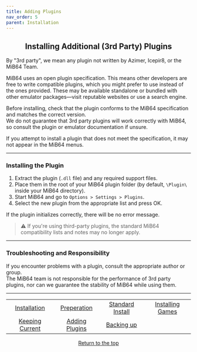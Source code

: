 ```yaml
---
title: Adding Plugins
nav_order: 5
parent: Installation
---
```


## <center>Installing Additional (3rd Party) Plugins</center>

By "3rd party", we mean any plugin not written by Azimer, Icepir8, or the MiB64 Team.

MiB64 uses an open plugin specification. This means other developers are free to write compatible plugins, which you might prefer to use instead of the ones provided. These may be available standalone or bundled with other emulator packages—visit reputable websites or use a search engine.

Before installing, check that the plugin conforms to the MiB64 specification and matches the correct version.  
We do not guarantee that 3rd party plugins will work correctly with MiB64, so consult the plugin or emulator documentation if unsure.

If you attempt to install a plugin that does not meet the specification, it may not appear in the MiB64 menus.

---

### Installing the Plugin

1. Extract the plugin (`.dll` file) and any required support files.
2. Place them in the root of your MiB64 plugin folder (by default, `\Plugin\` inside your MiB64 directory).
3. Start MiB64 and go to `Options > Settings > Plugins`.
4. Select the new plugin from the appropriate list and press OK.

If the plugin initializes correctly, there will be no error message.

> ⚠️ If you're using third-party plugins, the standard MiB64 compatibility lists and notes may no longer apply.

---

### Troubleshooting and Responsibility

If you encounter problems with a plugin, consult the appropriate author or group.  
The MiB64 team is not responsible for the performance of 3rd party plugins, nor can we guarantee the stability of MiB64 while using them.

---

<table align="center">
  <tr>
    <td style="text-align: center;">
      <a href="installation">Installation</a>
    </td>
    <td style="text-align: center;">
      <a href="preparing">Preperation</a>
    </td>
    <td style="text-align: center;">
      <a href="standard-install">Standard Install</a>
    </td>
    <td style="text-align: center;">
      <a href="installing-games">Installing Games</a>
    </td>
  </tr>
  <tr>
    <td style="text-align: center;">
      <a href="updating-files">Keeping Current</a>
    </td>
    <td style="text-align: center;">
      <a href="additional-plugins">Adding Plugins</a>
    </td>
    <td style="text-align: center;">
      <a href="backing-up">Backing up</a>
    </td>
    <td style="text-align: center;">&nbsp;</td>
  </tr>
</table>

<p style="text-align:center"><a href="#">Return to the top</a></p>

<!-- ClauseEcho: Additional Plugins Protocol Complete -->
